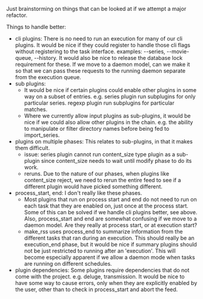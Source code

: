 Just brainstorming on things that can be looked at if we attempt a major refactor.

Things to handle better:
- cli plugins: There is no need to run an execution for many of our cli plugins. It would be nice if they could register to handle those cli flags without registering to the task interface. examples: --series, --movie-queue, --history. It would also be nice to release the database lock requirement for these. If we move to a daemon model, can we make it so that we can pass these requests to the running daemon separate from the execution queue.
- sub plugins:
  - It would be nice if certain plugins could enable other plugins in some way on a subset of entries. e.g. series plugin run subplugins for only particular series. regexp plugin run subplugins for particular matches.
  - Where we currently allow input plugins as sub-plugins, it would be nice if we could also allow other plugins in the chain. e.g. the ability to manipulate or filter directory names before being fed to import_series.
- plugins on multiple phases: This relates to sub-plugins, in that it makes them difficult.
  - issue: series plugin cannot run content_size type plugin as a sub-plugin since content_size needs to wait until modify phase to do its work. 
  - reruns. Due to the nature of our phases, when plugins like content_size reject, we need to rerun the entire feed to see if a different plugin would have picked something different.
- process_start, end: I don't really like these phases.
  - Most plugins that run on process start and end do not need to run on each task that they are enabled on, just once at the process start. Some of this can be solved if we handle cli plugins better, see above. Also, process_start and end are somewhat confusing if we move to a daemon model. Are they really at process start, or at execution start?
  - make_rss uses process_end to summarize information from the different tasks that ran during an execution. This should really be an execution_end phase, but it would be nice if summary plugins should not be just restricted to running after an 'execution'. This will become especially apparent if we allow a daemon mode when tasks are running on different schedules.
- plugin dependencies: Some plugins require dependencies that do not come with the project. e.g. deluge, transmission. It would be nice to have some way to cause errors, only when they are explicitly enabled by the user, other than to check in process_start and abort the feed.
